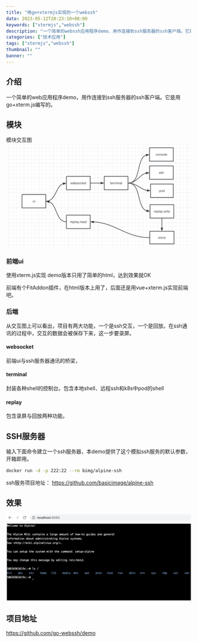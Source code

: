 ```yaml
---
title: "用go+xtermjs实现的一个webssh"
date: 2023-05-12T20:23:10+08:00
keywords: ["xtermjs","webssh"]
description: "一个简单的webssh应用程序demo，用作连接到ssh服务器的ssh客户端。它是用go+xterm.js编写的"
categories: ["技术应用"]
tags: ["xtermjs","webssh"]
thumbnail: ""
banner: ""
---
```


## 介绍
一个简单的web应用程序demo，用作连接到ssh服务器的ssh客户端。它是用go+xterm.js编写的。

## 模块
模块交互图
![模块交互图](webssh.png)
### 前端ui
使用xterm.js实现 demo版本只用了简单的html，达到效果就OK

前端有个FitAddon插件，在html版本上用了，后面还是用vue+xterm.js实现前端吧。
### 后端
从交互图上可以看出，项目有两大功能，一个是ssh交互，一个是回放。在ssh通讯的过程中，交互的数据会被保存下来，这一步要录屏。
#### websocket
前端ui与ssh服务器通讯的桥梁，
#### terminal
封装各种shell的控制台。包含本地shell、远程ssh和k8s中pod的shell
#### replay
包含录屏与回放两种功能。
## SSH服务器
输入下面命令建立一个ssh服务器，本demo提供了这个模拟ssh服务的默认参数，开箱即用。
```bash
docker run -d -p 222:22 --rm bimg/alpine-ssh
```
ssh服务项目地址：
https://github.com/basicimage/alpine-ssh
## 效果
![效果](demo.png)

## 项目地址
https://github.com/go-webssh/demo